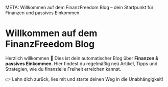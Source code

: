 META: Willkommen auf dem FinanzFreedom Blog – dein Startpunkt für Finanzen und passives Einkommen.

# Willkommen auf dem FinanzFreedom Blog

Herzlich willkommen 🎉 
Dies ist dein automatischer Blog über **Finanzen & passives Einkommen**. 
Hier findest du regelmäßig neü Artikel, Tipps und Strategien, wie du finanzielle Freiheit erreichen kannst.

👉 Lehn dich zurück, lies mit und starte deinen Weg in die Unabhängigkeit!
